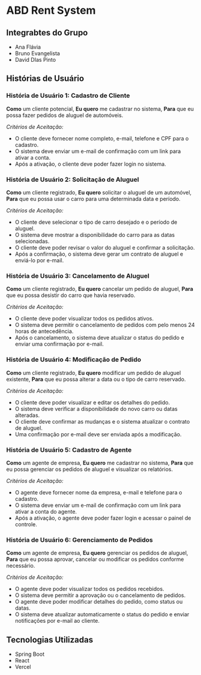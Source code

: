 # **ABD Rent System**

## Integrabtes do Grupo

- Ana Flávia
- Bruno Evangelista
- David DIas Pinto

## Histórias de Usuário
### História de Usuário 1: Cadastro de Cliente

**Como** um cliente potencial,
**Eu quero** me cadastrar no sistema,
**Para** que eu possa fazer pedidos de aluguel de automóveis.

*Critérios de Aceitação:*

- O cliente deve fornecer nome completo, e-mail, telefone e CPF para o cadastro.
- O sistema deve enviar um e-mail de confirmação com um link para ativar a conta.
- Após a ativação, o cliente deve poder fazer login no sistema.



### História de Usuário 2: Solicitação de Aluguel

**Como** um cliente registrado,
**Eu quero** solicitar o aluguel de um automóvel,
**Para** que eu possa usar o carro para uma determinada data e período.

*Critérios de Aceitação:*

- O cliente deve selecionar o tipo de carro desejado e o período de aluguel.
- O sistema deve mostrar a disponibilidade do carro para as datas selecionadas.
- O cliente deve poder revisar o valor do aluguel e confirmar a solicitação.
- Após a confirmação, o sistema deve gerar um contrato de aluguel e enviá-lo por e-mail.



### História de Usuário 3: Cancelamento de Aluguel

**Como** um cliente registrado,
**Eu quero** cancelar um pedido de aluguel,
**Para** que eu possa desistir do carro que havia reservado.

*Critérios de Aceitação:*

- O cliente deve poder visualizar todos os pedidos ativos.
- O sistema deve permitir o cancelamento de pedidos com pelo menos 24 horas de antecedência.
- Após o cancelamento, o sistema deve atualizar o status do pedido e enviar uma confirmação por e-mail.


### História de Usuário 4: Modificação de Pedido

**Como** um cliente registrado,
**Eu quero** modificar um pedido de aluguel existente,
**Para** que eu possa alterar a data ou o tipo de carro reservado.

 *Critérios de Aceitação:*

- O cliente deve poder visualizar e editar os detalhes do pedido.
- O sistema deve verificar a disponibilidade do novo carro ou datas alteradas.
- O cliente deve confirmar as mudanças e o sistema atualizar o contrato de aluguel.
- Uma confirmação por e-mail deve ser enviada após a modificação.


### História de Usuário 5: Cadastro de Agente

**Como** um agente de empresa,
**Eu quero** me cadastrar no sistema,
**Para** que eu possa gerenciar os pedidos de aluguel e visualizar os relatórios.

*Critérios de Aceitação:*

- O agente deve fornecer nome da empresa, e-mail e telefone para o cadastro.
- O sistema deve enviar um e-mail de confirmação com um link para ativar a conta do agente.
- Após a ativação, o agente deve poder fazer login e acessar o painel de controle.


### História de Usuário 6: Gerenciamento de Pedidos

**Como** um agente de empresa,
**Eu quero** gerenciar os pedidos de aluguel,
**Para** que eu possa aprovar, cancelar ou modificar os pedidos conforme necessário.

 *Critérios de Aceitação:*

- O agente deve poder visualizar todos os pedidos recebidos.
- O sistema deve permitir a aprovação ou o cancelamento de pedidos.
- O agente deve poder modificar detalhes do pedido, como status ou datas.
- O sistema deve atualizar automaticamente o status do pedido e enviar notificações por e-mail ao cliente.

## Tecnologias Utilizadas

- Spring Boot
- React
- Vercel
